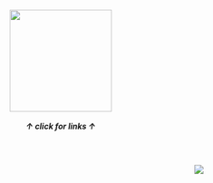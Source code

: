 
<h5 align="center">
<a href="https://rentry.co/sit"><img src="https://github.com/user-attachments/assets/8714bc2c-9a8e-40cb-bfca-f4d30dc4949a"width="180" height="180"></img></a><br><br>
  ↑ click for links ↑
</h5>
<br>
<h4 align="right">
  <img src="https://komarev.com/ghpvc/?username=tojifg&color=ffbde1&style=for-the-badge&label=UAPS+SPOTTED:&base=1000000000">
</h4>
